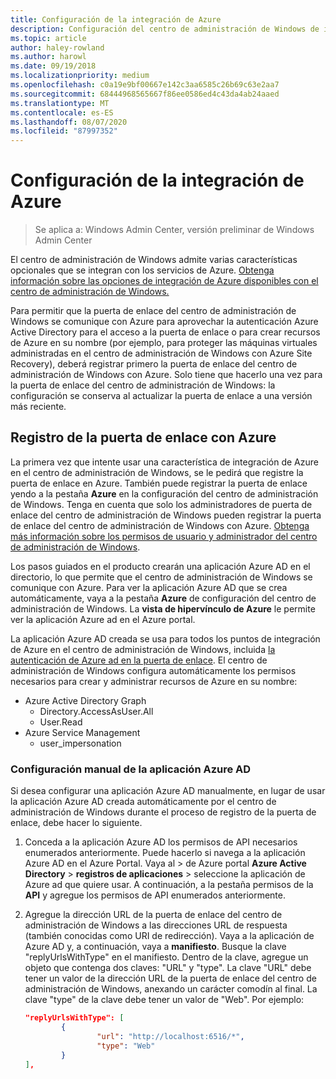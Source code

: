 ```yaml
---
title: Configuración de la integración de Azure
description: Configuración del centro de administración de Windows de integración de Azure (proyecto Honolulu). Conexión de la puerta de enlace del centro de administración de Windows a Azure.
ms.topic: article
author: haley-rowland
ms.author: harowl
ms.date: 09/19/2018
ms.localizationpriority: medium
ms.openlocfilehash: c0a19e9bf00667e142c3aa6585c26b69c63e2aa7
ms.sourcegitcommit: 68444968565667f86ee0586ed4c43da4ab24aaed
ms.translationtype: MT
ms.contentlocale: es-ES
ms.lasthandoff: 08/07/2020
ms.locfileid: "87997352"
---
```

# <a name="configuring-azure-integration"></a>Configuración de la integración de Azure

>Se aplica a: Windows Admin Center, versión preliminar de Windows Admin Center

El centro de administración de Windows admite varias características opcionales que se integran con los servicios de Azure. [Obtenga información sobre las opciones de integración de Azure disponibles con el centro de administración de Windows.](./index.md)

Para permitir que la puerta de enlace del centro de administración de Windows se comunique con Azure para aprovechar la autenticación Azure Active Directory para el acceso a la puerta de enlace o para crear recursos de Azure en su nombre (por ejemplo, para proteger las máquinas virtuales administradas en el centro de administración de Windows con Azure Site Recovery), deberá registrar primero la puerta de enlace del centro de administración de Windows con Azure. Solo tiene que hacerlo una vez para la puerta de enlace del centro de administración de Windows: la configuración se conserva al actualizar la puerta de enlace a una versión más reciente.

## <a name="register-your-gateway-with-azure"></a>Registro de la puerta de enlace con Azure

La primera vez que intente usar una característica de integración de Azure en el centro de administración de Windows, se le pedirá que registre la puerta de enlace en Azure. También puede registrar la puerta de enlace yendo a la pestaña **Azure** en la configuración del centro de administración de Windows. Tenga en cuenta que solo los administradores de puerta de enlace del centro de administración de Windows pueden registrar la puerta de enlace del centro de administración de Windows con Azure. [Obtenga más información sobre los permisos de usuario y administrador del centro de administración de Windows](../configure/user-access-control.md#gateway-access-role-definitions).

Los pasos guiados en el producto crearán una aplicación Azure AD en el directorio, lo que permite que el centro de administración de Windows se comunique con Azure. Para ver la aplicación Azure AD que se crea automáticamente, vaya a la pestaña **Azure** de configuración del centro de administración de Windows. La **vista de hipervínculo de Azure** le permite ver la aplicación Azure ad en el Azure portal.

La aplicación Azure AD creada se usa para todos los puntos de integración de Azure en el centro de administración de Windows, incluida [la autenticación de Azure ad en la puerta de enlace](../configure/user-access-control.md#azure-active-directory). El centro de administración de Windows configura automáticamente los permisos necesarios para crear y administrar recursos de Azure en su nombre:

- Azure Active Directory Graph
    - Directory.AccessAsUser.All
    - User.Read
- Azure Service Management
    - user_impersonation

### <a name="manual-azure-ad-app-configuration"></a>Configuración manual de la aplicación Azure AD

Si desea configurar una aplicación Azure AD manualmente, en lugar de usar la aplicación Azure AD creada automáticamente por el centro de administración de Windows durante el proceso de registro de la puerta de enlace, debe hacer lo siguiente.

1. Conceda a la aplicación Azure AD los permisos de API necesarios enumerados anteriormente. Puede hacerlo si navega a la aplicación Azure AD en el Azure Portal. Vaya al > de Azure portal **Azure Active Directory**  >  **registros de aplicaciones** > seleccione la aplicación de Azure ad que quiere usar. A continuación, a la pestaña permisos de la **API** y agregue los permisos de API enumerados anteriormente.
2. Agregue la dirección URL de la puerta de enlace del centro de administración de Windows a las direcciones URL de respuesta (también conocidas como URI de redirección). Vaya a la aplicación de Azure AD y, a continuación, vaya a **manifiesto**. Busque la clave "replyUrlsWithType" en el manifiesto. Dentro de la clave, agregue un objeto que contenga dos claves: "URL" y "type". La clave "URL" debe tener un valor de la dirección URL de la puerta de enlace del centro de administración de Windows, anexando un carácter comodín al final. La clave "type" de la clave debe tener un valor de "Web". Por ejemplo:

    ```json
    "replyUrlsWithType": [
            {
                    "url": "http://localhost:6516/*",
                    "type": "Web"
            }
    ],
    ```